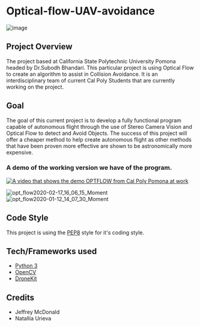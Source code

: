 # Optical-flow-UAV-avoidance

![image](https://user-images.githubusercontent.com/44239879/93377975-a33bec80-f810-11ea-9d62-8089ea45eace.png)

## Project Overview
The project based at California State Polytechnic University Pomona headed by Dr.Subodh Bhandari.
This particular project is using Optical Flow to create an algorithm to assist in Collision Avoidance. It is an interdisciplinary team of current 
Cal Poly Students that are currently working on the project.

## Goal
The goal of this current project is to develop a fully functional program capable of autonomous flight through the use of Stereo Camera Vision
and Optical Flow to detect and Avoid Objects. The success of this project will offer a cheaper method to help create autonomous flight as other 
methods that have been proven more effective are shown to be astronomically more expensive.



### A demo of the working version we have of the program.
[![A video that shows the demo OPTFLOW from Cal Poly Pomona at work](http://img.youtube.com/vi/sJlR9mkBTP4/0.jpg)](http://www.youtube.com/watch?v=sJlR9mkBTP4 "Demo of CalPoly OptFlow Program ")

![opt_flow2020-02-17_16_06_15_Moment](https://user-images.githubusercontent.com/44239879/93377919-8acbd200-f810-11ea-88ab-17e1ed9403ad.jpg)
![opt_flow2020-01-12_14_07_30_Moment](https://user-images.githubusercontent.com/44239879/93377920-8bfcff00-f810-11ea-9ae9-956e4dcb090c.jpg)

## Code Style
This project is using the [PEP8](https://www.python.org/dev/peps/pep-0008/) style for it's coding style.

## Tech/Frameworks used
- [Python 3](https://www.python.org)
- [OpenCV](https://opencv.org)
- [DroneKit](https://dronekit.io) 

## Credits
- Jeffrey McDonald
- Natallia Urieva
